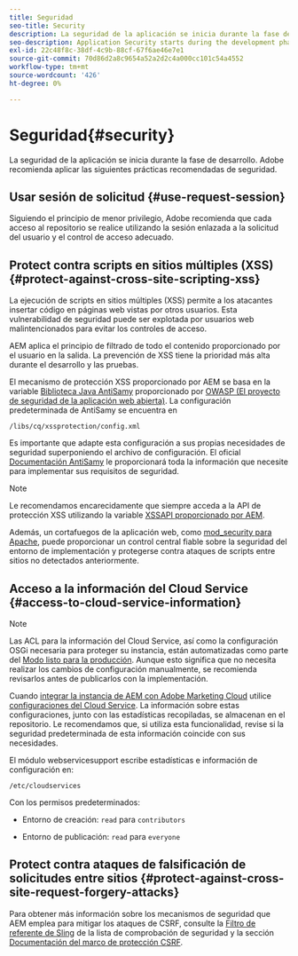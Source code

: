 ```yaml
---
title: Seguridad
seo-title: Security
description: La seguridad de la aplicación se inicia durante la fase de desarrollo
seo-description: Application Security starts during the development phase
exl-id: 22c48f8c-38df-4c9b-88cf-67f6ae46e7e1
source-git-commit: 70d86d2a8c9654a52a2d2c4a000cc101c54a4552
workflow-type: tm+mt
source-wordcount: '426'
ht-degree: 0%

---
```


# Seguridad{#security}

La seguridad de la aplicación se inicia durante la fase de desarrollo. Adobe recomienda aplicar las siguientes prácticas recomendadas de seguridad.

## Usar sesión de solicitud {#use-request-session}

Siguiendo el principio de menor privilegio, Adobe recomienda que cada acceso al repositorio se realice utilizando la sesión enlazada a la solicitud del usuario y el control de acceso adecuado.

## Protect contra scripts en sitios múltiples (XSS) {#protect-against-cross-site-scripting-xss}

La ejecución de scripts en sitios múltiples (XSS) permite a los atacantes insertar código en páginas web vistas por otros usuarios. Esta vulnerabilidad de seguridad puede ser explotada por usuarios web malintencionados para evitar los controles de acceso.

AEM aplica el principio de filtrado de todo el contenido proporcionado por el usuario en la salida. La prevención de XSS tiene la prioridad más alta durante el desarrollo y las pruebas.

El mecanismo de protección XSS proporcionado por AEM se basa en la variable [Biblioteca Java AntiSamy](https://www.owasp.org/index.php/Category:OWASP_AntiSamy_Project) proporcionado por [OWASP (El proyecto de seguridad de la aplicación web abierta)](https://www.owasp.org/). La configuración predeterminada de AntiSamy se encuentra en

`/libs/cq/xssprotection/config.xml`

Es importante que adapte esta configuración a sus propias necesidades de seguridad superponiendo el archivo de configuración. El oficial [Documentación AntiSamy](https://www.owasp.org/index.php/Category:OWASP_AntiSamy_Project) le proporcionará toda la información que necesite para implementar sus requisitos de seguridad.

>[!NOTE]
>
>Le recomendamos encarecidamente que siempre acceda a la API de protección XSS utilizando la variable [XSSAPI proporcionado por AEM](https://helpx.adobe.com/experience-manager/6-4/sites/developing/using/reference-materials/javadoc/com/adobe/granite/xss/XSSAPI.html).

Además, un cortafuegos de la aplicación web, como [mod_security para Apache](https://www.modsecurity.org), puede proporcionar un control central fiable sobre la seguridad del entorno de implementación y protegerse contra ataques de scripts entre sitios no detectados anteriormente.

## Acceso a la información del Cloud Service {#access-to-cloud-service-information}

>[!NOTE]
>
>Las ACL para la información del Cloud Service, así como la configuración OSGi necesaria para proteger su instancia, están automatizadas como parte del [Modo listo para la producción](/help/sites-administering/production-ready.md). Aunque esto significa que no necesita realizar los cambios de configuración manualmente, se recomienda revisarlos antes de publicarlos con la implementación.

Cuando [integrar la instancia de AEM con Adobe Marketing Cloud](/help/sites-administering/marketing-cloud.md) utilice [configuraciones del Cloud Service](/help/sites-developing/extending-cloud-config.md). La información sobre estas configuraciones, junto con las estadísticas recopiladas, se almacenan en el repositorio. Le recomendamos que, si utiliza esta funcionalidad, revise si la seguridad predeterminada de esta información coincide con sus necesidades.

El módulo webservicesupport escribe estadísticas e información de configuración en:

`/etc/cloudservices`

Con los permisos predeterminados:

* Entorno de creación: `read` para `contributors`

* Entorno de publicación: `read` para `everyone`

## Protect contra ataques de falsificación de solicitudes entre sitios {#protect-against-cross-site-request-forgery-attacks}

Para obtener más información sobre los mecanismos de seguridad que AEM emplea para mitigar los ataques de CSRF, consulte la [Filtro de referente de Sling](/help/sites-administering/security-checklist.md#protect-against-cross-site-request-forgery) de la lista de comprobación de seguridad y la sección [Documentación del marco de protección CSRF](/help/sites-developing/csrf-protection.md).
